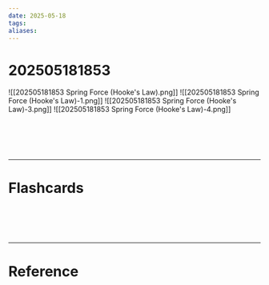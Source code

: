 ```yaml
---
date: 2025-05-18
tags: 
aliases:
---
```

# 202505181853
![[202505181853 Spring Force (Hooke's Law).png]]
![[202505181853 Spring Force (Hooke's Law)-1.png]]
![[202505181853 Spring Force (Hooke's Law)-3.png]]
![[202505181853 Spring Force (Hooke's Law)-4.png]]

# ‌
---
# Flashcards


# ‌
---
# Reference
